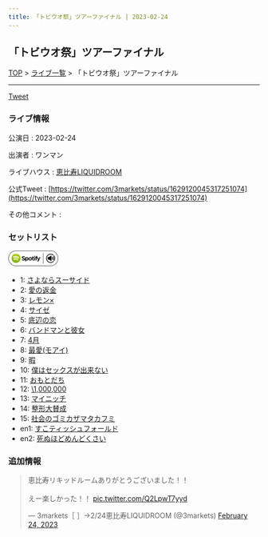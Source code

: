 ```yaml
---
title: 「トビウオ祭」ツアーファイナル | 2023-02-24
---
```

## 「トビウオ祭」ツアーファイナル

[TOP](/setlist/) > [ライブ一覧](lives.html) > 「トビウオ祭」ツアーファイナル

___

<a href="https://twitter.com/share?ref_src=twsrc%5Etfw" data-text="3markets[ ]セットリスト > 「トビウオ祭」ツアーファイナル" class="twitter-share-button" data-via="3markets" data-hashtags="3markets" data-related="3markets" data-show-count="false">Tweet</a>

### ライブ情報

公演日
:    2023-02-24

出演者
:    ワンマン

ライブハウス
:    [恵比寿LIQUIDROOM](livehouse001.html)

公式Tweet
:    [https://twitter.com/3markets/status/1629120045317251074](https://twitter.com/3markets/status/1629120045317251074)

その他コメント
:    

### セットリスト


[![play with spotify](images/spotify-icon.png)](https://open.spotify.com/playlist/3mw8oUQ4COIigx5PggcMq2)



*  1: [さよならスーサイド](song013.html)
*  2: [愛の返金](song012.html)
*  3: [レモン×](song003.html)
*  4: [サイゼ](song004.html)
*  5: [底辺の恋](song008.html)
*  6: [バンドマンと彼女](song009.html)
*  7: [4月](song029.html)
*  8: [最愛(モアイ)](song014.html)
*  9: [暇](song040.html)
*  10: [僕はセックスが出来ない](song006.html)
*  11: [おもとだち](song033.html)
*  12: [\1,000,000](song022.html)
*  13: [マイニッチ](song046.html)
*  14: [整形大賛成](song005.html)
*  15: [社会のゴミカザマタカフミ](song002.html)
*  en1: [すこティッシュフォールド](song045.html)
*  en2: [死ぬほどめんどくさい](song018.html)


### 追加情報



<blockquote class="twitter-tweet"><p lang="ja" dir="ltr">恵比寿リキッドルームありがとうございました！！<br><br>えー楽しかった！！ <a href="https://t.co/Q2LpwT7yyd">pic.twitter.com/Q2LpwT7yyd</a></p>&mdash; 3markets［ ］→2/24恵比寿LIQUIDROOM (@3markets) <a href="https://twitter.com/3markets/status/1629120045317251074?ref_src=twsrc%5Etfw">February 24, 2023</a></blockquote>
<script async src="https://platform.twitter.com/widgets.js" charset="utf-8"></script>




<script async src="https://platform.twitter.com/widgets.js" charset="utf-8"></script>